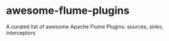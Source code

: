 # awesome-flume-plugins
A curated list of awesome Apache Flume Plugins: sources, sinks, interceptors
